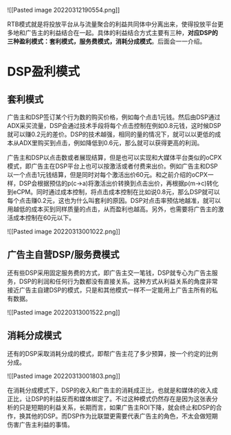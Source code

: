 ![[Pasted image 20220312190554.png]]

RTB模式就是将投放平台从与流量聚合的利益共同体中分离出来，使得投放平台更多地和广告主的利益结合在一起。具体的利益结合方式主要有三种，**对应DSP的三种盈利模式：套利模式，服务费模式，消耗分成模式**。后面会一一介绍。

# DSP盈利模式

## 套利模式
广告主和DSP签订某个行为数的购买价格，例如每个点击1元钱。然后由DSP通过ADX采买流量，DSP会通过技术手段将每个点击控制在例如0.8元钱，这时候DSP就可以赚0.2元的差价。DSP的技术越强，相同的量的情况下，就可以以更低的成本从ADX里购买到点击，例如降低到0.6元，那么就可以获得更高的利润。

广告主和DSP以点击数或者展现结算，但是也可以实现和大媒体平台类似的oCPX模式，即广告主在DSP平台上也可以按激活或者付费来出价。例如广告主和DSP以一个点击1元钱结算，但是同时对每个激活出价60元。和之前介绍的oCPX一样，DSP会根据预估的p(c->a)将激活出价转换到点击出价，再根据p(m->c)转化到eCPM。同时通过成本控制，将点击成本控制在比如说0.8元，那么DSP就可以每个点击赚0.2元，这也为什么叫套利的原因。DSP对点击率预估地越准，就可以用越低的成本买到同样质量的点击，从而盈利也越高。另外，也需要将广告主的激活成本控制在60元以下。

![[Pasted image 20220313001022.png]]

## 广告主自营DSP/服务费模式
还有些DSP采用固定服务费的方式，即广告主交一笔钱，DSP就专心为广告主服务，DSP的利润和任何行为数都没有直接关系。这种方式从利益关系的角度非常接近广告主自建DSP的模式，只是和其他模式一样不一定能用上广告主所有的私有数据。

![[Pasted image 20220313001522.png]]

## 消耗分成模式
还有的DSP采取消耗分成的模式，即帮广告主花了多少预算，按一个约定的比例分成。

![[Pasted image 20220313001803.png]]

在消耗分成模式下，DSP的收入和广告主的消耗成正比，也就是和媒体的收入成正比，让DSP的利益反而和媒体绑定了。不过这种模式仍然存在是因为这张表分析的只是短期的利益关系，长期而言，如果广告主ROI下降，就会终止和DSP的合作，换其他的DSP。而DSP作为比联盟更需要代表广告主的角色，不太会做短期伤害广告主利益的事情。

